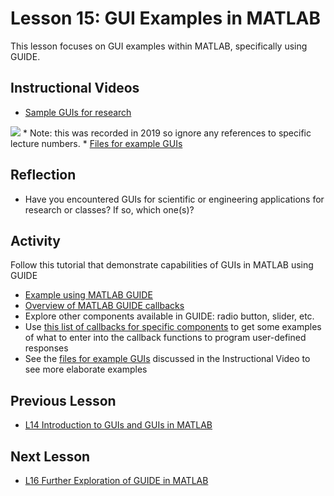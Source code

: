 # **Lesson 15: GUI Examples in MATLAB**

This lesson focuses on GUI examples within MATLAB, specifically using GUIDE.

## **Instructional Videos**
 * [Sample GUIs for research](https://www.youtube.com/watch?v=k_JD7kmkeTM&ab_channel=AshleeN.FordVersypt)
 
 [![](http://img.youtube.com/vi/k_JD7kmkeTM/0.jpg)](http://www.youtube.com/watch?v=k_JD7kmkeTM "")
    * Note: this was recorded in 2019 so ignore any references to specific lecture numbers.
    * [Files for example GUIs](/CHEclassFa20/GUI%20examples)

## **Reflection**
  * Have you encountered GUIs for scientific or engineering applications for research or classes? If so, which one(s)?

## **Activity**
Follow this tutorial that demonstrate capabilities of GUIs in MATLAB using GUIDE
  * [Example using MATLAB GUIDE](https://www.mathworks.com/help/matlab/creating_guis/about-the-simple-guide-gui-example.html)
  * [Overview of MATLAB GUIDE callbacks](https://www.mathworks.com/help/matlab/creating_guis/add-code-for-components-in-callbacks.html)
* Explore other components available in GUIDE: radio button, slider, etc.
* Use [this list of callbacks for specific components](https://www.mathworks.com/help/matlab/creating_guis/add-code-for-components-in-callbacks.html) to get some examples of what to enter into the callback functions to program user-defined responses
* See the [files for example GUIs](/CHEclassFa20/GUI%20examples) discussed in the Instructional Video to see more elaborate examples

## **Previous Lesson**
 * [L14 Introduction to GUIs and GUIs in MATLAB](/L14%20Introduction%20to%20GUIs.md)

## **Next Lesson**
 * [L16 Further Exploration of GUIDE in MATLAB](/L16%20Further%20Exploration%20of%20GUIDE%20in%20MATLAB.md)
